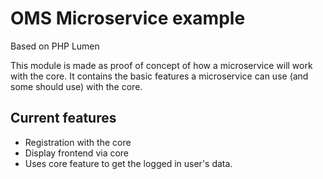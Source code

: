 # OMS Microservice example
Based on PHP Lumen

This module is made as proof of concept of how a microservice will work with the core. It contains the basic features a microservice can use (and some should use) with the core.

## Current features
* Registration with the core
* Display frontend via core
* Uses core feature to get the logged in user's data. 
